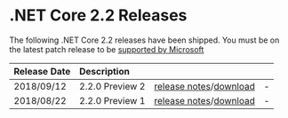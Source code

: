 # .NET Core 2.2 Releases

The following .NET Core 2.2 releases have been shipped. You must be on the latest patch release to be [supported by Microsoft](../../microsoft-support.md)

| Release Date | Description |  |  |
| :-- | :-- | :--: | :-- |
| 2018/09/12 | 2.2.0 Preview 2 | [release notes](./preview/2.2-preview2.md)/[download](./preview/2.2.0-preview2-download.md) | - |
| 2018/08/22 | 2.2.0 Preview 1 | [release notes](./preview/2.2-preview1.md)/[download](./preview/2.2.0-preview1-download.md) | - |
